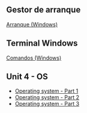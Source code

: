 ## Gestor de arranque
<a href="https://github.com/Rafael2026/operating_systems_in_spanish/blob/main/comandos_b%C3%A1sicos//comandos_gestorArranque.pdf">Arranque (Windows)</a>

## Terminal Windows
<a href="https://www.profesionalreview.com/2018/11/07/comandos-windows-10">Comandos (Windows)</a>

## Unit 4 - OS
<ul>

  <li>
    <a href="https://drive.google.com/file/d/1gH2y2SIt1j_dsdeIOGLkzEOqWGVlueCb/view?usp=sharing">Operating system - Part 1</a>
  </li>
  
  <li>
    <a href="https://drive.google.com/file/d/18ZUY_HoYefXZkVoqjxim7eN8lnD1_WMc/view?usp=sharing">Operating system - Part 2</a>
  </li>
  
  <li>
    <a href="https://drive.google.com/file/d/1aQEpC86uhsOQrSeDYotmZZ5Qn6s7BJvd/view?usp=sharing">Operating system - Part 3</a>
  </li>
  
</ul>
